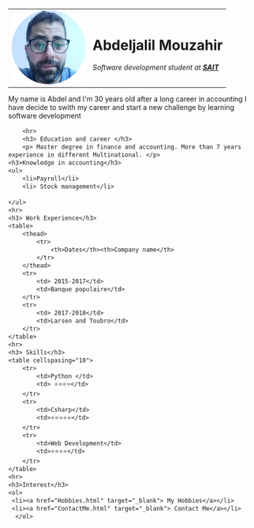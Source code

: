 <!DOCTYPE html>
<head>
    <meta charset="UTF-8">
    <title>😎 Abdel site dyaalo 😎</title>
    <link rel="stylesheet" href="css\styles.css">
</head>
<body>
    <table cellspasing="10">
       <tr>
        <td><img src = Images\abdel.png alt = " image abdel" height="150px" width="150px"></td>
        <td><h1>Abdeljalil Mouzahir </h1>
            <p> <em>Software development student at <strong> <a href="https://www.sait.ca/" target="_blank">SAIT </a></strong> </em> 
            </p></td> <!-- italique <i>-->
       </tr>
    </table>
    <p> My name is Abdel and I'm 30 years old after a long career in accounting I have decide to swith my career and start a new challenge by learning software development </p> 
    
        <hr>
        <h3> Education and career </h3>    
        <p> Master degree in finance and accounting. More than 7 years experience in different Multinational. </p>
    <h3>Knowledge in accounting</h3>
    <ul> 
        <li>Payroll</li>
        <li> Stock management</li>
    
    </ul>
    <hr>
    <h3> Work Experience</h3>
    <table>
        <thead>
            <tr>
                <th>Dates</th><th>Company name</th>
            </tr>
        </thead>
        <tr>
            <td> 2015-2017</td>
            <td>Banque populaire</td>
        </tr>
        <tr>
            <td> 2017-2018</td>
            <td>Larsen and Toubro</td>        
        </tr>   
    </table>
    <hr>
    <h3> Skills</h3>
    <table cellspasing="10">
        <tr>
            <td>Python </td>
            <td> ⭐⭐⭐⭐</td>
        </tr>
        <tr>
            <td>Csharp</td>
            <td>⭐⭐⭐⭐⭐</td>
        </tr>
        <tr>
            <td>Web Development</td>
            <td>⭐⭐⭐⭐</td>
        </tr>
    </table>
    <hr>
    <h3>Interest</h3>
    <ol>
     <li><a href="Hobbies.html" target="_blank"> My Hobbies</a></li>
     <li><a href="ContactMe.html" target="_blank"> Contact Me</a></li>
      </ol>  
</body>
</html>
